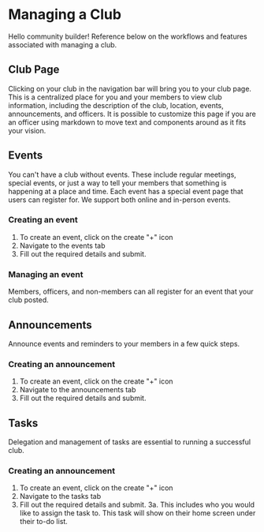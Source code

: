 # Managing a Club

Hello community builder! Reference below on the workflows and features associated with managing a club.

## Club Page
Clicking on your club in the navigation bar will bring you to your club page. This is a centralized place for you and your members to view club information, including the description of the club, location, events, announcements, and officers. It is possible to customize this page if you are an officer using markdown to move text and components around as it fits your vision.

## Events
You can't have a club without events. These include regular meetings, special events, or just a way to tell your members that something is happening at a place and time. Each event has a special event page that users can register for. We support both online and in-person events.
### Creating an event
1. To create an event, click on the create "+" icon
2. Navigate to the events tab
3. Fill out the required details and submit.

### Managing an event
Members, officers, and non-members can all register for an event that your club posted.

## Announcements
Announce events and reminders to your members in a few quick steps.
### Creating an announcement
1. To create an event, click on the create "+" icon
2. Navigate to the announcements tab
3. Fill out the required details and submit.

## Tasks
Delegation and management of tasks are essential to running a successful club.
### Creating an announcement
1. To create an event, click on the create "+" icon
2. Navigate to the tasks tab
3. Fill out the required details and submit.
  3a. This includes who you would like to assign the task to. This task will show on their home screen under their to-do list.
